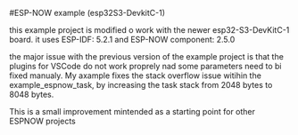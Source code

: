 #ESP-NOW example (esp32S3-DevkitC-1)

this example project is modified o work with the newer esp32-S3-DevKitC-1 board.
it uses ESP-IDF: 5.2.1 and ESP-NOW component: 2.5.0

the major issue with the previous version of the example project is that the plugins for VSCode do not work proprely nad some parameters need to bi fixed manualy.
My axample fixes the stack overflow issue witihin the example_espnow_task, by increasing the task stack from 2048 bytes to 8048 bytes.

This is a small improvement mintended as a starting point for other ESPNOW projects 
